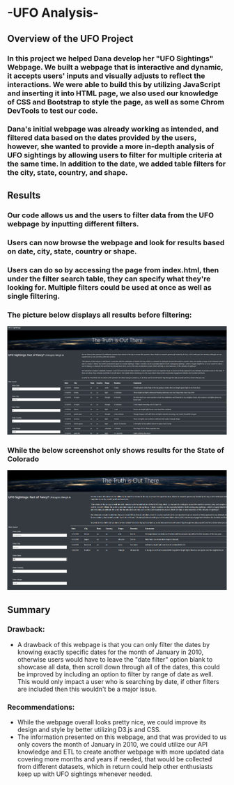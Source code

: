 # -UFO Analysis-

## Overview of the UFO Project

### In this project we helped Dana develop her "UFO Sightings" Webpage. We built a webpage that is interactive and dynamic, it accepts users' inputs and visually adjusts to reflect the interactions. We were able to build this by utilizing JavaScript and inserting it into HTML page, we also used our knowledge of CSS and Bootstrap to style the page, as well as some Chrom DevTools to test our code. 

### Dana's initial webpage was already working as intended, and filtered data based on the dates provided by the users, however, she wanted to provide a more in-depth analysis of UFO sightings by allowing users to filter for multiple criteria at the same time. In addition to the date, we added table filters for the city, state, country, and shape.

## Results

### Our code allows us and the users to filter data from the UFO webpage by inputting different filters.
### Users can now browse the webpage and look for results based on date, city, state, country or shape.
### Users can do so by accessing the page from index.html, then under the filter search table, they can specify what they're looking for. Multiple filters could be used at once as well as single filtering.


### The picture below displays all results before filtering:

![](Images/UFO_fullpage.PNG)

### While the below screenshot only shows results for the State of Colorado

![](Images/UFO_copage.PNG)

## Summary

### Drawback:

* A drawback of this webpage is that you can only filter the dates by knowing exactly specific dates for the month of January in 2010, otherwise users would have to leave the "date filter" option blank to showcase all data, then scroll down through all of the dates, this could be improved by including an option to filter by range of date as well. This would only impact a user who is searching by date, if other filters are included then this wouldn't be a major issue.

### Recommendations:

* While the webpage overall looks pretty nice, we could improve its design and style by better utilizing D3.js and CSS.
* The information presented on this webpage, and that was provided to us only covers the month of January in 2010, we could utilize our API knowledge and ETL to create another webpage with more updated data covering more months and years if needed, that would be collected from different datasets, which in return could help other enthusiasts keep up with UFO sightings whenever needed.



